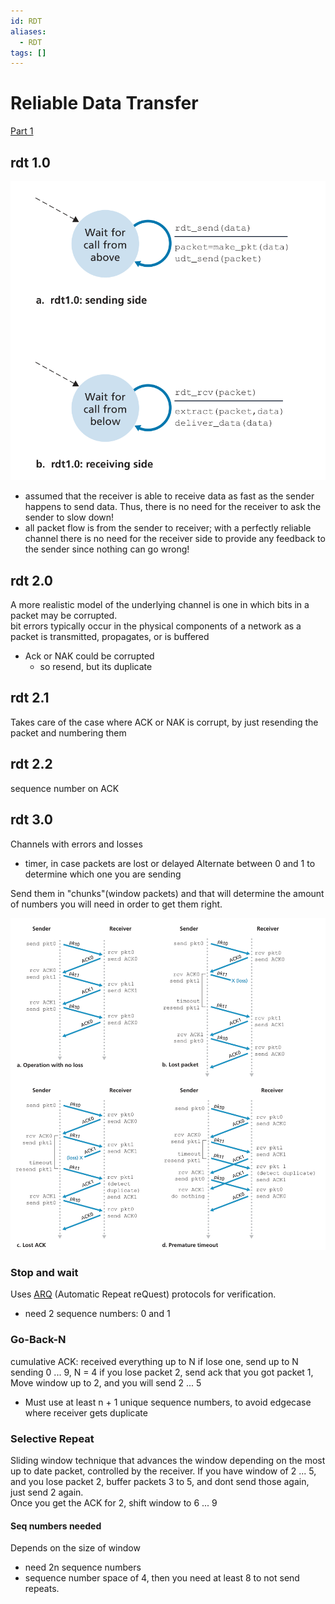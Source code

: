 ```yaml
---
id: RDT
aliases:
  - RDT
tags: []
---
```


# Reliable Data Transfer
[Part 1](https://www.youtube.com/watch?v=nyUHUtmxWg0) 

## rdt 1.0 
![rdt1](../Images/rdt1.png) 
- assumed that the receiver is able to  receive data as fast as the sender happens to send data. Thus, there is no need for the  receiver to ask the sender to slow down! 
- all packet flow is from the sender to receiver; with a perfectly reliable channel there is no need for the receiver side to provide any feedback to the sender since  nothing can go wrong!

## rdt 2.0 
A more realistic model of the underlying channel is one in which bits in a packet may  be corrupted.  
bit errors typically occur in the physical components of a network  as a packet is transmitted, propagates, or is buffered
- Ack or NAK could be corrupted 
  - so resend, but its duplicate

## rdt 2.1
Takes care of the case where ACK or NAK is corrupt, by just resending the packet and numbering them 

## rdt 2.2
sequence number on ACK

## rdt 3.0
Channels with errors and losses
- timer, in case packets are lost or delayed 
Alternate between 0 and 1 to determine which one you are sending 

Send them in "chunks"(window packets) and that will determine the amount of numbers you will need in order to get them right.  

![r1](../Images/r1.png) 

### Stop and wait 
Uses [ARQ](./ARQ.md) (Automatic Repeat reQuest) protocols for verification.  
- need 2 sequence numbers: 0 and 1 

### Go-Back-N
cumulative ACK: received everything up to N 
if lose one, send up to N 
sending 0 ... 9, N = 4 
if you lose packet 2, send ack that you got packet 1, 
Move window up to 2, and you will send 2 ... 5
- Must use at least n + 1 unique sequence numbers, to avoid edgecase where receiver gets duplicate

### Selective Repeat
Sliding window technique that advances the window depending on the most up to date packet, controlled by the receiver. 
If you have window of 2 ... 5, and you lose packet 2, buffer packets 3 to 5, and dont send those again, just send 2 again.  
Once you get the ACK for 2, shift window to 6 ... 9   

#### Seq numbers needed 
Depends on the size of window
- need 2n sequence numbers
- sequence number space of 4, then you need at least 8 to not send repeats.  


